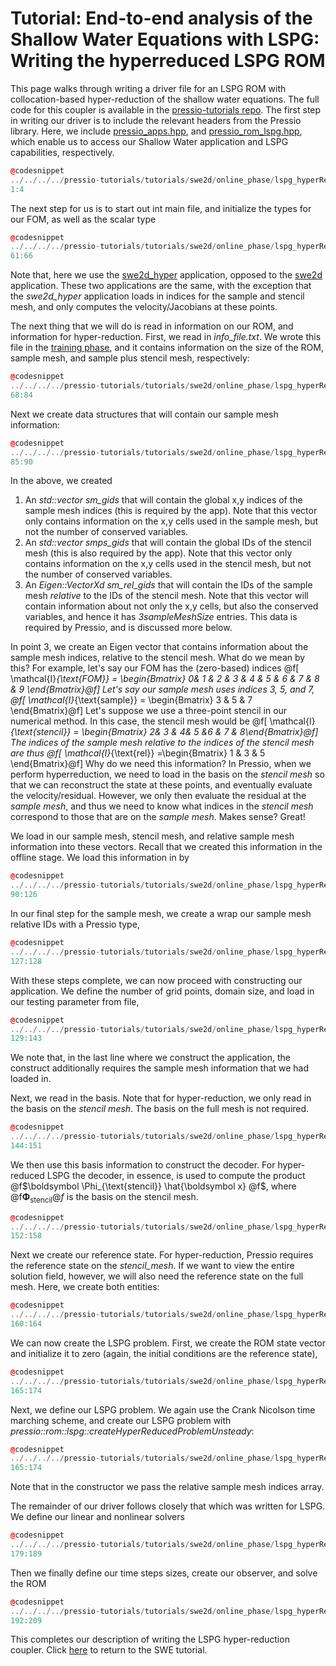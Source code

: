 
# Tutorial: End-to-end analysis of the Shallow Water Equations with LSPG: Writing the hyperreduced LSPG ROM 
This page walks through writing a driver file for an LSPG ROM with collocation-based hyper-reduction of the shallow water equations. The full code for this coupler is available in the [pressio-tutorials repo](https://github.com/Pressio/pressio-tutorials/blob/swe2d_tutorial/tutorials/swe2d/online_phase/lspg_hyperReducedRom/run_lspg_with_hyperreduction.cc). The first step in writing our driver is to include the relevant headers from the Pressio library. Here, we include [pressio_apps.hpp](https://github.com/Pressio/pressio/blob/master/packages/pressio_apps.hpp), and [pressio_rom_lspg.hpp](https://github.com/Pressio/pressio/blob/master/packages/pressio_lspg.hpp), which enable us to access our Shallow Water application and LSPG capabilities, respectively. 

```cpp
@codesnippet
../../../../pressio-tutorials/tutorials/swe2d/online_phase/lspg_hyperReducedRom/run_lspg_with_hyperreduction.cc
1:4
```

The next step for us is to start out int main file, and initialize the types for our FOM, as well as the scalar type 
```cpp
@codesnippet
../../../../pressio-tutorials/tutorials/swe2d/online_phase/lspg_hyperReducedRom/run_lspg_with_hyperreduction.cc
61:66
```
Note that, here we use the [swe2d_hyper](.) application, opposed to the [swe2d](.) application. These two applications are the same, with the exception that the *swe2d_hyper* application loads in indices for the sample and stencil mesh, and only computes the velocity/Jacobians at these points. 

The next thing that we will do is read in information on our ROM, and information for hyper-reduction. First, we read in *info_file.txt*. We wrote this file in the [training phase](.), and it contains information on the size of the ROM, sample mesh, and sample plus stencil mesh, respectively:
```cpp
@codesnippet
../../../../pressio-tutorials/tutorials/swe2d/online_phase/lspg_hyperReducedRom/run_lspg_with_hyperreduction.cc
68:84
```
Next we create data structures that will contain our sample mesh information: 
```cpp
@codesnippet
../../../../pressio-tutorials/tutorials/swe2d/online_phase/lspg_hyperReducedRom/run_lspg_with_hyperreduction.cc
85:90
```
In the above, we created
1. An *std::vector<int> sm_gids* that will contain the global x,y indices of the sample mesh indices (this is required by the app). Note that this vector only contains information on the x,y cells used in the sample mesh, but not the number of conserved variables. 
2. An *std::vector<int> smps_gids* that will contain the global IDs of the stencil mesh (this is also required by the app). Note that this vector only contains information on the x,y cells used in the stencil mesh, but not the number of conserved variables.  
3. An *Eigen::VectorXd sm_rel_gids* that will contain the IDs of the sample mesh *relative* to the IDs of the stencil mesh. Note that this vector will contain information about not only the x,y cells, but also the conserved variables, and hence it has *3sampleMeshSize* entries. This data is required by Pressio, and is discussed more below.

In point 3, we create an Eigen vector that contains information about the sample mesh indices, relative to the stencil mesh. What do we mean by this? For example, let's say our FOM has the (zero-based) indices 
@f[ \mathcal{I}_{\text{FOM}} = \begin{Bmatrix} 0& 1 & 2 & 3 & 4 & 5 & 6 & 7 & 8 & 9  \end{Bmatrix}@f] 
Let's say our sample mesh uses indices 3, 5, and 7,
 @f[ \mathcal{I}_{\text{sample}} = \begin{Bmatrix}  3 &  5  & 7 \end{Bmatrix}@f]
Let's suppose we use a three-point stencil in our numerical method. In this case, the stencil mesh would be
  @f[ \mathcal{I}_{\text{stencil}} = \begin{Bmatrix}  2& 3 & 4& 5 &6  & 7 & 8\end{Bmatrix}@f]
The indices of the *sample mesh* relative to the indices of the *stencil mesh* are thus
@f[ \mathcal{I}_{\text{rel}} =\begin{Bmatrix} 1 & 3 & 5 \end{Bmatrix}@f] 
Why do we need this information? In Pressio, when we perform hyperreduction, we need to load in the basis on the *stencil mesh* so that we can reconstruct the state at these points, and eventually evaluate the velocity/residual. However, we only then evaluate the residual at the *sample mesh*, and thus we need to know what indices in the *stencil mesh* correspond to those that are on the *sample mesh*. Makes sense? Great!

We load in our sample mesh, stencil mesh, and relative sample mesh information into these vectors. Recall that we created this information in the offline stage. We load  this information in by
```cpp
@codesnippet
../../../../pressio-tutorials/tutorials/swe2d/online_phase/lspg_hyperReducedRom/run_lspg_with_hyperreduction.cc
90:126
```
In our final step for the sample mesh, we create a wrap our sample mesh relative IDs with a Pressio type,
```cpp
@codesnippet
../../../../pressio-tutorials/tutorials/swe2d/online_phase/lspg_hyperReducedRom/run_lspg_with_hyperreduction.cc
127:128
```

With these steps complete, we can now proceed with constructing our application. We define the number of grid points, domain size, and load in our testing parameter from file,
```cpp
@codesnippet
../../../../pressio-tutorials/tutorials/swe2d/online_phase/lspg_hyperReducedRom/run_lspg_with_hyperreduction.cc
129:143
```
We note that, in the last line where we construct the application, the construct additionally requires the sample mesh information that we had loaded in.

Next, we read in the basis. Note that for hyper-reduction, we only read in the basis on the *stencil mesh*. The basis on the full mesh is not required.
```cpp
@codesnippet
../../../../pressio-tutorials/tutorials/swe2d/online_phase/lspg_hyperReducedRom/run_lspg_with_hyperreduction.cc
144:151
```

We then use this basis information to construct the decoder. For hyper-reduced LSPG the decoder, in essence, is used to compute the product @f$\boldsymbol \Phi_{\text{stencil}} \hat{\boldsymbol x} @f$, where @f$\boldsymbol \Phi_{\text{stencil}}@f$ is the basis on the stencil mesh. 
```cpp
@codesnippet
../../../../pressio-tutorials/tutorials/swe2d/online_phase/lspg_hyperReducedRom/run_lspg_with_hyperreduction.cc
152:158
```

Next we create our reference state. For hyper-reduction, Pressio requires the reference state on the *stencil_mesh*. If we want to view the entire solution field, however, we will also need the reference state on the full mesh. Here, we create both entities:
```cpp
@codesnippet
../../../../pressio-tutorials/tutorials/swe2d/online_phase/lspg_hyperReducedRom/run_lspg_with_hyperreduction.cc
160:164
```

We can now create the LSPG problem. First, we create the ROM state vector and initialize it to zero (again, the initial conditions are the reference state),
```cpp
@codesnippet
../../../../pressio-tutorials/tutorials/swe2d/online_phase/lspg_hyperReducedRom/run_lspg_with_hyperreduction.cc
165:174
```

Next, we define our LSPG problem. We again use the Crank Nicolson time marching scheme, and create our LSPG problem with *pressio::rom::lspg::createHyperReducedProblemUnsteady*:
```cpp
@codesnippet
../../../../pressio-tutorials/tutorials/swe2d/online_phase/lspg_hyperReducedRom/run_lspg_with_hyperreduction.cc
165:174
```
Note that in the constructor we pass the relative sample mesh indices array.

The remainder of our driver follows closely that which was written for LSPG. We define our linear and nonlinear solvers
```cpp
@codesnippet
../../../../pressio-tutorials/tutorials/swe2d/online_phase/lspg_hyperReducedRom/run_lspg_with_hyperreduction.cc
179:189
```

Then we finally define our time steps sizes, create our observer, and solve the ROM
```cpp
@codesnippet
../../../../pressio-tutorials/tutorials/swe2d/online_phase/lspg_hyperReducedRom/run_lspg_with_hyperreduction.cc
192:209
```


This completes our description of writing the LSPG hyper-reduction coupler. Click [here](./md_pages_tutorials_tutorial3.html) to return to the SWE tutorial.


